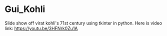 # Gui_Kohli
Slide show off virat kohli's 71st century using tkinter in python.
Here is video link:
https://youtu.be/3HFNrk0Zu1A
